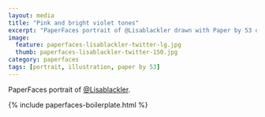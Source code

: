 ```yaml
---
layout: media
title: "Pink and bright violet tones"
excerpt: "PaperFaces portrait of @Lisablackler drawn with Paper by 53 on an iPad."
image: 
  feature: paperfaces-lisablackler-twitter-lg.jpg
  thumb: paperfaces-lisablackler-twitter-150.jpg
category: paperfaces
tags: [portrait, illustration, paper by 53]
---
```


PaperFaces portrait of [@Lisablackler](http://twitter.com/Lisablackler).

{% include paperfaces-boilerplate.html %}
